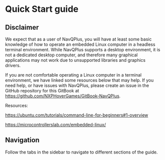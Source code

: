 # Quick Start guide

## Disclaimer

We expect that as a user of NavQPlus, you will have at least some basic knowledge of how to operate an embedded Linux computer in a headless terminal environment. While NavQPlus supports a desktop environment, it is not a dedicated desktop computer, and therefore many graphical applications may not work due to unsupported libraries and graphics drivers.

If you are not comfortable operating a Linux computer in a terminal environment, we have linked some resources below that may help. If you need help, or have issues with NavQPlus, please create an issue in the GitHub repository for this GitBook at https://github.com/NXPHoverGames/GitBook-NavQPlus.

Resources:

https://ubuntu.com/tutorials/command-line-for-beginners#1-overview

https://microcontrollerslab.com/embedded-linux/

## Navigation

Follow the tabs in the sidebar to navigate to different sections of the guide.
